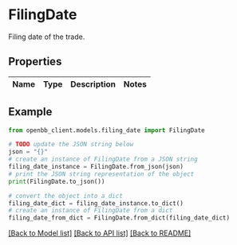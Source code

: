 # FilingDate

Filing date of the trade.

## Properties

Name | Type | Description | Notes
------------ | ------------- | ------------- | -------------

## Example

```python
from openbb_client.models.filing_date import FilingDate

# TODO update the JSON string below
json = "{}"
# create an instance of FilingDate from a JSON string
filing_date_instance = FilingDate.from_json(json)
# print the JSON string representation of the object
print(FilingDate.to_json())

# convert the object into a dict
filing_date_dict = filing_date_instance.to_dict()
# create an instance of FilingDate from a dict
filing_date_from_dict = FilingDate.from_dict(filing_date_dict)
```
[[Back to Model list]](../README.md#documentation-for-models) [[Back to API list]](../README.md#documentation-for-api-endpoints) [[Back to README]](../README.md)


